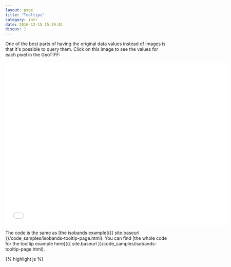 ```yaml
---
layout: page
title: "Tooltips"
category: intr
date: 2016-12-15 15:39:01
disqus: 1
---
```

One of the best parts of having the original data values instead of images is that it's possible to query them. Click on this image to see the values for each pixel in the GeoTIFF:

<iframe frameborder="no" border="0" scrolling="no" marginwidth="0" marginheight="0" width="690" height="510" src="{{ site.baseurl }}/code_samples/isobands-tooltip.html"></iframe>

The code is the same as [the isobands example]({{ site.baseurl }}/code_samples/isobands-tooltip-page.html). You can find [the whole code for the tooltip example here]({{ site.baseurl }}/code_samples/isobands-tooltip-page.html).

{% highlight js %}
<style>
#tooltip {
  position: absolute;
  top: 0;
  left: 0;
  z-index: 10;
  margin: 0;
  padding: 10px;
  width: 180px;
  height: 40px;
  color: white;
  font-family: sans-serif;
  font-size: 0.9em;
  font-weight: bold;
  text-align: center;
  background-color: rgba(0, 0, 0, 0.55);
  opacity: 0;
  pointer-events: none;
  border-radius:5px;
  transition: .2s;
}
</style>
<body>
<div id="tooltip">
{% endhighlight %}

* The tooltip *div* is styled with css
  * Note that opacity is set to 0 by default
* A *div* is added to contain the tooltip information

{% highlight js %}
canvas.on("click", function() {
  var screenCoords = d3.mouse(this);
  var coords = projection.invert(screenCoords);
  var xTiff = (coords[0] - geoTransform[0])/geoTransform[1];
  var yTiff = (coords[1] - geoTransform[3])/geoTransform[5];
  var tempValue = tempData[Math.round(yTiff)][Math.round(xTiff)];

  d3.select("#tooltip")
      .style("left", screenCoords[0] + "px")
      .style("top", screenCoords[1] + "px")
      .style("opacity", 1)
      .html("850 hPa temp: " + tempValue.toFixed(1) + " C");

});
{% endhighlight %}

* An *onClick* event is added on the canvas element
* The x, y coordinates of the canvas are get with *d3.mouse*
* *projection.invert(screenCoords)* convert from x, y in pixels to longitude-latitude
* The inverse [GeoTransform]({{ site.baseurl }}{% post_url 2016-12-07-geotransform %}) is used to get the position in the data Array
  * The position is rounded to get the nearest neighbour. An interpolation with the four nearest pixels could be used instead
* The tooltip is set to *opacity=1*, the position is the one clicked and the text is set to the selected value
